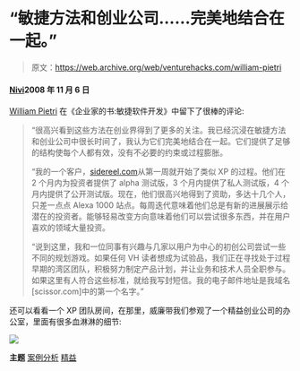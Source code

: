 # “敏捷方法和创业公司……完美地结合在一起。”

> 原文：<https://web.archive.org/web/venturehacks.com/william-pietri>

#### [Nivi](/web/20221006044824/https://venturehacks.com/about)2008 年 11 月 6 日

[William Pietri](https://web.archive.org/web/20221006044824/http://www.scissor.com/) 在《企业家的书:敏捷软件开发》中留下了很棒的评论:

> “很高兴看到这些方法在创业界得到了更多的关注。我已经沉浸在敏捷方法和创业公司中很长时间了，我认为它们完美地结合在一起。它们提供了足够的结构使每个人都有效，没有不必要的约束或过程膨胀。
> 
> “我的一个客户，[sidereel.com](https://web.archive.org/web/20221006044824/http://www.sidereel.com/)从第一周就开始了类似 XP 的过程。他们在 2 个月内为投资者提供了 alpha 测试版，3 个月内提供了私人测试版，4 个月内提供了公开测试版。现在，他们很高兴地得到了资助，多达十几个人，只差一点点 Alexa 1000 站点。每周迭代意味着他们总是有新的进展展示给潜在的投资者。能够轻易改变方向意味着他们可以尝试很多东西，并在用户喜欢的领域大量投资。
> 
> “说到这里，我和一位同事有兴趣与几家以用户为中心的初创公司尝试一些不同的规划游戏。如果任何 VH 读者想成为试验品，我们正在寻找处于过程早期的湾区团队，积极努力制定产品计划，并让业务和技术人员全职参与。如果这里有人符合这些标准，就给我写封短信。我的电子邮件地址是我域名[scissor.com]中的第一个名字。”

还可以看看一个 XP 团队房间，在那里，威廉带我们参观了一个精益创业公司的办公室，里面有很多血淋淋的细节:

[![](img/f9711c1199a00de617c8334b50987cf8.png)](https://web.archive.org/web/20221006044824/http://www.scissor.com/resources/teamroom/)

**主题** [案例分析](https://web.archive.org/web/20221006044824/https://venturehacks.com/topics/case-studies) [精益](https://web.archive.org/web/20221006044824/https://venturehacks.com/topics/lean)